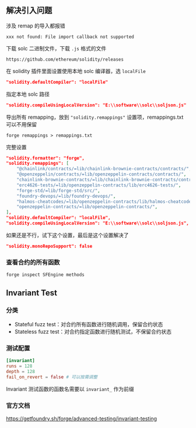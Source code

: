 ## 解决引入问题

涉及 remap 的导入都报错

```
xxx not found: File import callback not supported
```

下载 solc 二进制文件，下载 `.js` 格式的文件

```
https://github.com/ethereum/solidity/releases
```

在 solidity 插件里面设置使用本地 solc 编译器，选 `localFile`

```json
"solidity.defaultCompiler": "localFile"
```

指定本地 solc 路径

```json
"solidity.compileUsingLocalVersion": "E:\\software\\solc\\soljson.js"
```

导出所有 remapping，放到 `"solidity.remappings"` 设置项，remappings.txt 可以不用保留

```shell
forge remappings > remappings.txt
```

完整设置

```json
"solidity.formatter": "forge",
"solidity.remappings": [
    "@chainlink/contracts/=lib/chainlink-brownie-contracts/contracts/",
    "@openzeppelin/contracts/=lib/openzeppelin-contracts/contracts/",
    "chainlink-brownie-contracts/=lib/chainlink-brownie-contracts/contracts/src/v0.6/vendor/@arbitrum/nitro-contracts/src/",
    "erc4626-tests/=lib/openzeppelin-contracts/lib/erc4626-tests/",
    "forge-std/=lib/forge-std/src/",
    "foundry-devops/=lib/foundry-devops/",
    "halmos-cheatcodes/=lib/openzeppelin-contracts/lib/halmos-cheatcodes/src/",
    "openzeppelin-contracts/=lib/openzeppelin-contracts/",
],
"solidity.defaultCompiler": "localFile",
"solidity.compileUsingLocalVersion": "E:\\software\\solc\\soljson.js",
```

如果还是不行，试下这个设置，最后是这个设置解决了

```json
"solidity.monoRepoSupport": false
```


### 查看合约的所有函数

```shell
forge inspect SFEngine methods
```

## Invariant Test

### 分类

- Stateful fuzz test：对合约所有函数进行随机调用，保留合约状态
- Stateless fuzz test：对合约指定函数进行随机测试，不保留合约状态

### 测试配置

```toml
[invariant]
runs = 128
depth = 128
fail_on_revert = false # 可以按需调整
```

Invariant 测试函数的函数名需要以 `invariant_` 作为前缀

### 官方文档

https://getfoundry.sh/forge/advanced-testing/invariant-testing


